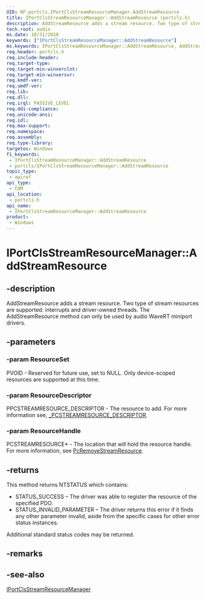 ```yaml
---
UID: NF:portcls.IPortClsStreamResourceManager.AddStreamResource
title: IPortClsStreamResourceManager::AddStreamResource (portcls.h)
description: AddStreamResource adds a stream resource. Two type of stream resources are supported - interrupts and driver-owned threads.
tech.root: audio
ms.date: 10/31/2018
keywords: ["IPortClsStreamResourceManager::AddStreamResource"]
ms.keywords: IPortClsStreamResourceManager::AddStreamResource, AddStreamResource, IPortClsStreamResourceManager.AddStreamResource, IPortClsStreamResourceManager::AddStreamResource, IPortClsStreamResourceManager.AddStreamResource
req.header: portcls.h
req.include-header: 
req.target-type: 
req.target-min-winverclnt: 
req.target-min-winversvr: 
req.kmdf-ver: 
req.umdf-ver: 
req.lib: 
req.dll: 
req.irql: PASSIVE_LEVEL
req.ddi-compliance: 
req.unicode-ansi: 
req.idl: 
req.max-support: 
req.namespace: 
req.assembly: 
req.type-library: 
targetos: Windows
f1_keywords:
 - IPortClsStreamResourceManager::AddStreamResource
 - portcls/IPortClsStreamResourceManager::AddStreamResource
topic_type:
 - apiref
api_type:
 - COM
api_location:
 - portcls.h
api_name:
 - IPortClsStreamResourceManager::AddStreamResource
product:
 - Windows
---
```


# IPortClsStreamResourceManager::AddStreamResource


## -description

AddStreamResource adds a stream resource. Two type of stream resources are supported: interrupts and driver-owned threads. The AddStreamResource method can only be used by audio WaveRT miniport drivers.

## -parameters

### -param ResourceSet

PVOID - Reserved for future use, set to NULL. Only device-scoped resources are supported at this time.

### -param ResourceDescriptor

PPCSTREAMRESOURCE_DESCRIPTOR - The resource to add. For more information see, [_PCSTREAMRESOURCE_DESCRIPTOR](ns-portcls-_pcstreamresource_descriptor.md).

### -param ResourceHandle

PCSTREAMRESOURCE* - The location that will hold the resource handle. For more information, see [PcRemoveStreamResource](nf-portcls-pcremovestreamresource.md).

## -returns

This method returns NTSTATUS which contains:

- STATUS_SUCCESS – The driver was able to register the resource of the specified PDO. 
- STATUS_INVALID_PARAMETER – The driver returns this error if it finds any other parameter invalid, aside from the specific cases for other error status instances. 

Additional standard status codes may be returned.

## -remarks

## -see-also

[IPortClsStreamResourceManager](nn-portcls-iportclsstreamresourcemanager.md)

